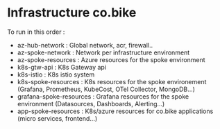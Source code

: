 # Infrastructure co.bike

To run in this order : 

 - az-hub-network : Global network, acr, firewall..
 - az-spoke-network : Network per infrastructure environment
 - az-spoke-resources : Azure resources for the spoke environment
 - k8s-gtw-api : K8s Gateway api
 - k8s-istio : K8s istio system
 - k8s-spoke-resources : K8s resources for the spoke environement (Grafana, Prometheus, KubeCost, OTel Collector, MongoDB...)
 - grafana-spoke-resources : Grafana resources for the spoke environment (Datasources, Dashboards, Alerting...)
 - app-spoke-resources : K8s/azure resources for co.bike applications (micro services, frontend...)